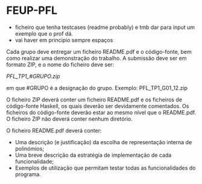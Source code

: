 # FEUP-PFL

* ficheiro que tenha testcases (readme probably) e tmb dar para input um exemplo que o prof dá.
* vai haver em principio sempre espaços

Cada grupo deve entregar um ficheiro README.pdf e o código-fonte, bem como realizar uma demonstração do trabalho. A submissão deve ser em formato ZIP, e o nome do ficheiro deve ser:

*PFL_TP1_#GRUPO.zip*

em que #GRUPO é a designação do grupo. Exemplo: PFL_TP1_G01_12.zip

O ficheiro ZIP deverá conter um ficheiro README.pdf e os ficheiros de código-fonte Haskell, os quais deverão ser devidamente comentados. Os ficheiros do código-fonte deverão estar ao mesmo nível que o README.pdf. O ficheiro ZIP não deverá conter nenhum diretório.

O ficheiro README.pdf deverá conter:
* Uma descrição (e justificação) da escolha de representação interna de polinómios;
* Uma breve descrição da estratégia de implementação de cada funcionalidade;
* Exemplos de utilização que permitam testar todas as funcionalidades do programa.

